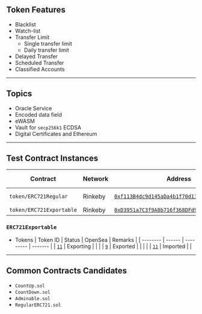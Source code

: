 ## Token Features

* Blacklist
* Watch-list
* Transfer Limit
    * Single transfer limit
    * Daily transfer limit
* Delayed Transfer
* Scheduled Transfer
* Classified Accounts

----

## Topics

* Oracle Service
* Encoded data field
* eWASM
* Vault for `secp256k1` ECDSA
* Digital Certificates and Ethereum

----

## Test Contract Instances

| Contract | Network | Address | Admin | Deployed At | Remakrs |
| -------- | ------- | ------- | ----- |------------ | ------- |
| `token/ERC721Regular` | Rinkeby | [`0xf113B4dc9d145aDa4b1f70d1170B3085eAe28497`](https://rinkeby.etherscan.io/address/0xf113B4dc9d145aDa4b1f70d1170B3085eAe28497) | `0xb009cd53957c0D991CAbE184e884258a1D7b77D9` | 2022/03/04 | https://testnets.opensea.io/collection/deep-sky |
| `token/ERC721Exportable` | Rinkeby | [`0xD3951a7C3f9A8b716f368DFd9e4446dAD89b2428`](https://rinkeby.etherscan.io/address/0xD3951a7C3f9A8b716f368DFd9e4446dAD89b2428) | `0xb009cd53957c0D991CAbE184e884258a1D7b77D9` | 2022/03/16 |   |


### `ERC721Exportable`

* Tokens
    | Token ID | Status | OpenSea | Remarks |
    | -------- | ------ | --------- | ------- |
    | [`11`](https://rinkeby.etherscan.io/token/0xD3951a7C3f9A8b716f368DFd9e4446dAD89b2428?a=11) | Exporting |      |         |
    | [`9`](https://rinkeby.etherscan.io/token/0xD3951a7C3f9A8b716f368DFd9e4446dAD89b2428?a=9) | Exported  |      |          |         |
    | [`11`](https://rinkeby.etherscan.io/token/0xD3951a7C3f9A8b716f368DFd9e4446dAD89b2428?a=10) | Imported  |      |

----

## Common Contracts Candidates

* `CountUp.sol`
* `CountDown.sol`
* `Adminable.sol`
* `RegularERC721.sol`


